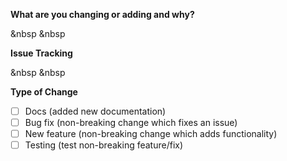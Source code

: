 **What are you changing or adding and __why__?**


&nbsp
&nbsp

**Issue Tracking**

<!-- Paste a link to the Jira card here -->
<!-- Paste a link to other relevant PRs or GitHub Issues -->

&nbsp
&nbsp

**Type of Change**
- [ ] Docs (added new documentation)
- [ ] Bug fix (non-breaking change which fixes an issue)
- [ ] New feature (non-breaking change which adds functionality)
- [ ] Testing (test non-breaking feature/fix)
